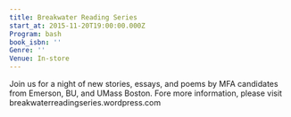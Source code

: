 ```yaml
---
title: Breakwater Reading Series
start_at: 2015-11-20T19:00:00.000Z
Program: bash
book_isbn: ''
Genre: ''
Venue: In-store
---
```


Join us for a night of new stories, essays, and poems by MFA candidates from Emerson, BU, and UMass Boston. Fore more information, please visit breakwaterreadingseries.wordpress.com
